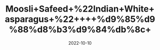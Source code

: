 ---
title: 'Moosli+Safeed+%22Indian+White+asparagus+%22++++%d9%85%d9%88%d8%b3%d9%84%db%8c+'
date: '2022-10-10' 
metatag: '' 
inventory: '0' 
draft: false 
# meta description 
shortDescripton: 'It+is+traditionally+used+for%ef%bf%bdarthritis%2c+cancer%2c+diabetes%2c+boosting+vitality%2c+improving+sexual+performance%2c+and+for+many+other+uses.'
description: 'Herb'
longdescription: ''
featured: True
# product Price
price: '70.0'
# Product Short Description
shortDescription: 'It+is+traditionally+used+for%ef%bf%bdarthritis%2c+cancer%2c+diabetes%2c+boosting+vitality%2c+improving+sexual+performance%2c+and+for+many+other+uses.'
productID: '01DA9B56-9E2A-ED11-9968-005056B3A416'
type: 'products'
category: 'Herb' 
thumnailproduct: 'https://eraconnect.blob.core.windows.net/product-images/aminsaddiquidawakhana/01DA9B56-9E2A-ED11-9968-005056B3A416.webp' 
images:
  - image: 'https://eraconnect.blob.core.windows.net/product-images/aminsaddiquidawakhana/01DA9B56-9E2A-ED11-9968-005056B3A416.webp'  
Variants:
---